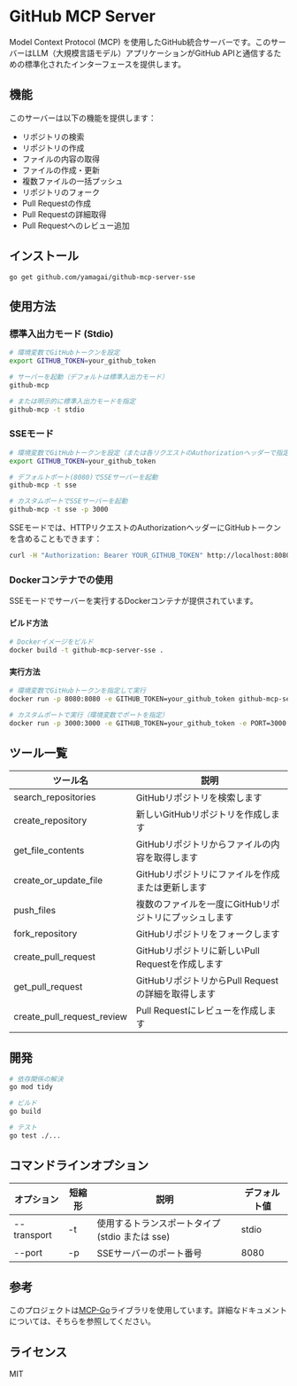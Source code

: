 # GitHub MCP Server

Model Context Protocol (MCP) を使用したGitHub統合サーバーです。このサーバーはLLM（大規模言語モデル）アプリケーションがGitHub APIと通信するための標準化されたインターフェースを提供します。

## 機能

このサーバーは以下の機能を提供します：

- リポジトリの検索
- リポジトリの作成
- ファイルの内容の取得
- ファイルの作成・更新
- 複数ファイルの一括プッシュ
- リポジトリのフォーク
- Pull Requestの作成
- Pull Requestの詳細取得
- Pull Requestへのレビュー追加

## インストール

```
go get github.com/yamagai/github-mcp-server-sse
```

## 使用方法

### 標準入出力モード (Stdio)

```bash
# 環境変数でGitHubトークンを設定
export GITHUB_TOKEN=your_github_token

# サーバーを起動（デフォルトは標準入出力モード）
github-mcp

# または明示的に標準入出力モードを指定
github-mcp -t stdio
```

### SSEモード

```bash
# 環境変数でGitHubトークンを設定（または各リクエストのAuthorizationヘッダーで指定）
export GITHUB_TOKEN=your_github_token

# デフォルトポート(8080)でSSEサーバーを起動
github-mcp -t sse

# カスタムポートでSSEサーバーを起動
github-mcp -t sse -p 3000
```

SSEモードでは、HTTPリクエストのAuthorizationヘッダーにGitHubトークンを含めることもできます：

```bash
curl -H "Authorization: Bearer YOUR_GITHUB_TOKEN" http://localhost:8080/events
```

### Dockerコンテナでの使用

SSEモードでサーバーを実行するDockerコンテナが提供されています。

#### ビルド方法

```bash
# Dockerイメージをビルド
docker build -t github-mcp-server-sse .
```

#### 実行方法

```bash
# 環境変数でGitHubトークンを指定して実行
docker run -p 8080:8080 -e GITHUB_TOKEN=your_github_token github-mcp-server-sse

# カスタムポートで実行（環境変数でポートを指定）
docker run -p 3000:3000 -e GITHUB_TOKEN=your_github_token -e PORT=3000 github-mcp-server-sse
```

## ツール一覧

| ツール名 | 説明 |
|---------|------|
| search_repositories | GitHubリポジトリを検索します |
| create_repository | 新しいGitHubリポジトリを作成します |
| get_file_contents | GitHubリポジトリからファイルの内容を取得します |
| create_or_update_file | GitHubリポジトリにファイルを作成または更新します |
| push_files | 複数のファイルを一度にGitHubリポジトリにプッシュします |
| fork_repository | GitHubリポジトリをフォークします |
| create_pull_request | GitHubリポジトリに新しいPull Requestを作成します |
| get_pull_request | GitHubリポジトリからPull Requestの詳細を取得します |
| create_pull_request_review | Pull Requestにレビューを作成します |

## 開発

```bash
# 依存関係の解決
go mod tidy

# ビルド
go build

# テスト
go test ./...
```

## コマンドラインオプション

| オプション | 短縮形 | 説明 | デフォルト値 |
|------------|--------|------|------------|
| --transport | -t | 使用するトランスポートタイプ (stdio または sse) | stdio |
| --port | -p | SSEサーバーのポート番号 | 8080 |

## 参考

このプロジェクトは[MCP-Go](https://github.com/mark3labs/mcp-go)ライブラリを使用しています。詳細なドキュメントについては、そちらを参照してください。

## ライセンス

MIT
